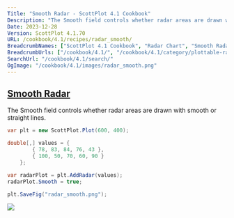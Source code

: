 ```yaml
---
Title: "Smooth Radar - ScottPlot 4.1 Cookbook"
Description: "The Smooth field controls whether radar areas are drawn with smooth or straight lines."
Date: 2023-12-28
Version: ScottPlot 4.1.70
URL: /cookbook/4.1/recipes/radar_smooth/
BreadcrumbNames: ["ScottPlot 4.1 Cookbook", "Radar Chart", "Smooth Radar"]
BreadcrumbUrls: ["/cookbook/4.1/", "/cookbook/4.1/category/plottable-radar", "/cookbook/4.1/recipes/radar_smooth/"]
SearchUrl: "/cookbook/4.1/search/"
OgImage: "/cookbook/4.1/images/radar_smooth.png"
---
```


<h2><a id='smooth-radar' href='/cookbook/4.1/recipes/radar_smooth/'>Smooth Radar</a></h2>

The Smooth field controls whether radar areas are drawn with smooth or straight lines.

```cs
var plt = new ScottPlot.Plot(600, 400);

double[,] values = {
        { 78, 83, 84, 76, 43 },
        { 100, 50, 70, 60, 90 }
    };

var radarPlot = plt.AddRadar(values);
radarPlot.Smooth = true;

plt.SaveFig("radar_smooth.png");
```

<img src='../../images/radar_smooth.png' class='d-block mx-auto my-5' />


